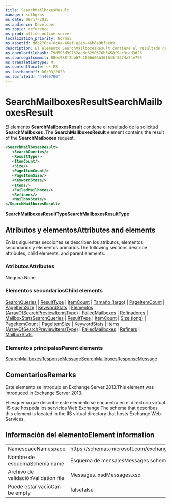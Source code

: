 ```yaml
---
title: SearchMailboxesResult
manager: sethgros
ms.date: 09/17/2015
ms.audience: Developer
ms.topic: reference
ms.prod: office-online-server
localization_priority: Normal
ms.assetid: ddb276c4-6c8a-46ef-a2eb-46b6a0bfce09
description: El elemento SearchMailboxesResult contiene el resultado de la solicitud SearchMailboxes.
ms.openlocfilehash: 79d593d99762aedc6290578b5458f9ac3cad3d26
ms.sourcegitcommit: 88ec988f2bb67c1866d06b361615f3674a24e795
ms.translationtype: MT
ms.contentlocale: es-ES
ms.lasthandoff: 06/03/2020
ms.locfileid: "44466706"
---
```

# <a name="searchmailboxesresult"></a><span data-ttu-id="1b0b5-103">SearchMailboxesResult</span><span class="sxs-lookup"><span data-stu-id="1b0b5-103">SearchMailboxesResult</span></span>

<span data-ttu-id="1b0b5-104">El elemento **SearchMailboxesResult** contiene el resultado de la solicitud **SearchMailboxes** .</span><span class="sxs-lookup"><span data-stu-id="1b0b5-104">The **SearchMailboxesResult** element contains the result of the **SearchMailboxes** request.</span></span> 
  
```XML
<SearchMailboxesResult>
   <SearchQueries/>
   <ResultType/>
   <ItemCount/>
   <Size/>
   <PageItemCount/>
   <PageItemSize/>
   <KeywordStats/>
   <Items/>
   <FailedMailboxes/>
   <Refiners/>
   <MailboxStats/>
</SearchMailboxesResult>
```

 <span data-ttu-id="1b0b5-105">**SearchMailboxesResultType**</span><span class="sxs-lookup"><span data-stu-id="1b0b5-105">**SearchMailboxesResultType**</span></span>
## <a name="attributes-and-elements"></a><span data-ttu-id="1b0b5-106">Atributos y elementos</span><span class="sxs-lookup"><span data-stu-id="1b0b5-106">Attributes and elements</span></span>

<span data-ttu-id="1b0b5-107">En las siguientes secciones se describen los atributos, elementos secundarios y elementos primarios.</span><span class="sxs-lookup"><span data-stu-id="1b0b5-107">The following sections describe attributes, child elements, and parent elements.</span></span>
  
### <a name="attributes"></a><span data-ttu-id="1b0b5-108">Atributos</span><span class="sxs-lookup"><span data-stu-id="1b0b5-108">Attributes</span></span>

<span data-ttu-id="1b0b5-109">Ninguna.</span><span class="sxs-lookup"><span data-stu-id="1b0b5-109">None.</span></span>
  
### <a name="child-elements"></a><span data-ttu-id="1b0b5-110">Elementos secundarios</span><span class="sxs-lookup"><span data-stu-id="1b0b5-110">Child elements</span></span>

<span data-ttu-id="1b0b5-111">[SearchQueries](searchqueries.md)  |  [ResultType](resulttype.md)  |  [ItemCount](itemcount.md)  |  [Tamaño (largo)](size-long.md)  |  [PageItemCount](pageitemcount.md)  |  [PageItemSize](pageitemsize.md)  |  [KeywordStats](keywordstats.md)  |  [Elementos (ArrayOfSearchPreviewItemsType)](items-arrayofsearchpreviewitemstype.md)  |  [FailedMailboxes](failedmailboxes.md)  |  [Refinadores](refiners.md)  |  [MailboxStats](mailboxstats.md)</span><span class="sxs-lookup"><span data-stu-id="1b0b5-111">[SearchQueries](searchqueries.md) | [ResultType](resulttype.md) | [ItemCount](itemcount.md) | [Size (long)](size-long.md) | [PageItemCount](pageitemcount.md) | [PageItemSize](pageitemsize.md) | [KeywordStats](keywordstats.md) | [Items (ArrayOfSearchPreviewItemsType)](items-arrayofsearchpreviewitemstype.md) | [FailedMailboxes](failedmailboxes.md) | [Refiners](refiners.md) | [MailboxStats](mailboxstats.md)</span></span>
  
### <a name="parent-elements"></a><span data-ttu-id="1b0b5-112">Elementos principales</span><span class="sxs-lookup"><span data-stu-id="1b0b5-112">Parent elements</span></span>

[<span data-ttu-id="1b0b5-113">SearchMailboxesResponseMessage</span><span class="sxs-lookup"><span data-stu-id="1b0b5-113">SearchMailboxesResponseMessage</span></span>](searchmailboxesresponsemessage.md)
  
## <a name="remarks"></a><span data-ttu-id="1b0b5-114">Comentarios</span><span class="sxs-lookup"><span data-stu-id="1b0b5-114">Remarks</span></span>

<span data-ttu-id="1b0b5-115">Este elemento se introdujo en Exchange Server 2013.</span><span class="sxs-lookup"><span data-stu-id="1b0b5-115">This element was introduced in Exchange Server 2013.</span></span>
  
<span data-ttu-id="1b0b5-116">El esquema que describe este elemento se encuentra en el directorio virtual IIS que hospeda los servicios Web Exchange.</span><span class="sxs-lookup"><span data-stu-id="1b0b5-116">The schema that describes this element is located in the IIS virtual directory that hosts Exchange Web Services.</span></span>
  
## <a name="element-information"></a><span data-ttu-id="1b0b5-117">Información del elemento</span><span class="sxs-lookup"><span data-stu-id="1b0b5-117">Element information</span></span>

|||
|:-----|:-----|
|<span data-ttu-id="1b0b5-118">Namespace</span><span class="sxs-lookup"><span data-stu-id="1b0b5-118">Namespace</span></span>  <br/> |https://schemas.microsoft.com/exchange/services/2006/messages  <br/> |
|<span data-ttu-id="1b0b5-119">Nombre de esquema</span><span class="sxs-lookup"><span data-stu-id="1b0b5-119">Schema name</span></span>  <br/> |<span data-ttu-id="1b0b5-120">Esquema de mensajes</span><span class="sxs-lookup"><span data-stu-id="1b0b5-120">Messages schema</span></span>  <br/> |
|<span data-ttu-id="1b0b5-121">Archivo de validación</span><span class="sxs-lookup"><span data-stu-id="1b0b5-121">Validation file</span></span>  <br/> |<span data-ttu-id="1b0b5-122">Messages. xsd</span><span class="sxs-lookup"><span data-stu-id="1b0b5-122">Messages.xsd</span></span>  <br/> |
|<span data-ttu-id="1b0b5-123">Puede estar vacío</span><span class="sxs-lookup"><span data-stu-id="1b0b5-123">Can be empty</span></span>  <br/> |<span data-ttu-id="1b0b5-124">false</span><span class="sxs-lookup"><span data-stu-id="1b0b5-124">false</span></span>  <br/> |
   

